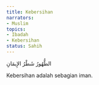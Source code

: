 ```yaml
---
title: Kebersihan
narrators:
- Muslim
topics:
- Ibadah
- Kebersihan
status: Sahih
---
```


<p lang="ar">الطُّهُورُ شَطْرُ الإِيمَانِ</p>

Kebersihan adalah sebagian iman.
